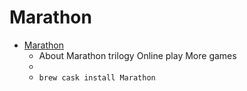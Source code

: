 # Marathon
- [Marathon](https://alephone.lhowon.org/)
  -  About Marathon trilogy Online play More games
  - 
  - `brew cask install Marathon`
